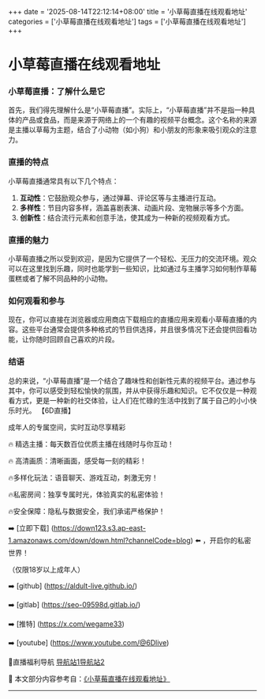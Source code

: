 +++
date = '2025-08-14T22:12:14+08:00'
title = '小草莓直播在线观看地址'
categories = ['小草莓直播在线观看地址']
tags = ['小草莓直播在线观看地址']
+++

# 小草莓直播在线观看地址

### 小草莓直播：了解什么是它

首先，我们得先理解什么是“小草莓直播”。实际上，“小草莓直播”并不是指一种具体的产品或食品，而是来源于网络上的一个有趣的视频平台概念。这个名称的来源是主播以草莓为主题，结合了小动物（如小狗）和小朋友的形象来吸引观众的注意力。

### 直播的特点

小草莓直播通常具有以下几个特点：

1. **互动性**：它鼓励观众参与，通过弹幕、评论区等与主播进行互动。
2. **多样性**：节目内容多样，涵盖喜剧表演、动画片段、宠物展示等多个方面。
3. **创新性**：结合流行元素和创意手法，使其成为一种新的视频观看方式。

### 直播的魅力

小草莓直播之所以受到欢迎，是因为它提供了一个轻松、无压力的交流环境。观众可以在这里找到乐趣，同时也能学到一些知识，比如通过与主播学习如何制作草莓蛋糕或者了解不同品种的小动物。

### 如何观看和参与

现在，你可以直接在浏览器或应用商店下载相应的直播应用来观看小草莓直播的内容。这些平台通常会提供多种格式的节目供选择，并且很多情况下还会提供回看功能，让你随时回顾自己喜欢的片段。

### 结语

总的来说，“小草莓直播”是一个结合了趣味性和创新性元素的视频平台。通过参与其中，你可以感受到轻松愉快的氛围，并从中获得乐趣和知识。它不仅仅是一种观看方式，更是一种新的社交体验，让人们在忙碌的生活中找到了属于自己的小小快乐时光。
【6D直播】

 成年人的专属空间，实时互动尽享精彩

🔥 精选主播：每天数百位优质主播在线随时与你互动！

🔥 高清画质：清晰画面，感受每一刻的精彩！

🔥多样化玩法：语音聊天、游戏互动，刺激无穷！

🔥私密房间：独享专属时光，体验真实的私密体验！

🔥安全保障：隐私与数据安全，我们承诺严格保护！

➡️ [立即下载] (https://down123.s3.ap-east-1.amazonaws.com/down/down.html?channelCode=blog) ⬅️ ，开启你的私密世界！

 （仅限18岁以上成年人）

➡️ [github] (https://aldult-live.github.io/)

➡️ [gitlab] (https://seo-09598d.gitlab.io/)

➡️ [推特] (https://x.com/wegame33)

➡️ [youtube] (https://www.youtube.com/@6Dlive)

🔞直播福利导航   [导航站1](https://webstack-86085a.gitlab.io/)[导航站2](https://onlygit123-2.github.io/)

📘 本文部分内容参考自：[《小草莓直播在线观看地址》](https://webstack-hugo-4.pages.dev/)

---
